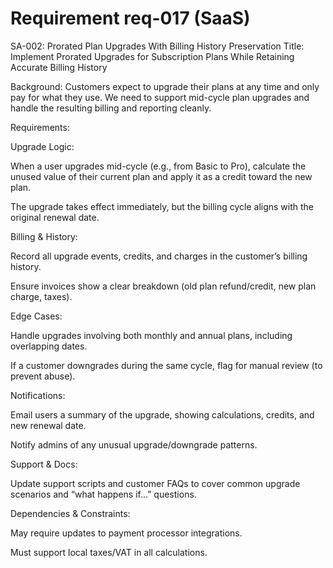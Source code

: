 # Requirement req-017 (SaaS)

SA-002: Prorated Plan Upgrades With Billing History Preservation
Title:
Implement Prorated Upgrades for Subscription Plans While Retaining Accurate Billing History

Background:
Customers expect to upgrade their plans at any time and only pay for what they use. We need to support mid-cycle plan upgrades and handle the resulting billing and reporting cleanly.

Requirements:

Upgrade Logic:

When a user upgrades mid-cycle (e.g., from Basic to Pro), calculate the unused value of their current plan and apply it as a credit toward the new plan.

The upgrade takes effect immediately, but the billing cycle aligns with the original renewal date.

Billing & History:

Record all upgrade events, credits, and charges in the customer’s billing history.

Ensure invoices show a clear breakdown (old plan refund/credit, new plan charge, taxes).

Edge Cases:

Handle upgrades involving both monthly and annual plans, including overlapping dates.

If a customer downgrades during the same cycle, flag for manual review (to prevent abuse).

Notifications:

Email users a summary of the upgrade, showing calculations, credits, and new renewal date.

Notify admins of any unusual upgrade/downgrade patterns.

Support & Docs:

Update support scripts and customer FAQs to cover common upgrade scenarios and “what happens if…” questions.

Dependencies & Constraints:

May require updates to payment processor integrations.

Must support local taxes/VAT in all calculations.